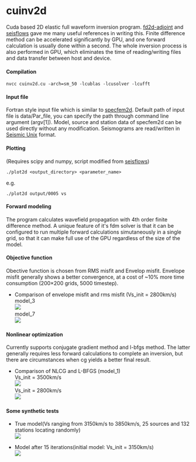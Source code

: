 # cuinv2d

Cuda based 2D elastic full waveform inversion program. [fd2d-adjoint](https://github.com/phlos/fd2d-adjoint) and [seisflows](https://github.com/rmodrak/seisflows) gave me many useful references in writing this. Finite difference method can be accelerated significantly by GPU, and one forward calculation is usually done within a second. The whole inversion process is also performed in GPU, which eliminates the time of reading/writing files and data transfer between host and device.

#### Compilation
```
nvcc cuinv2d.cu -arch=sm_50 -lcublas -lcusolver -lcufft
```

#### Input file
Fortran style input file which is similar to [specfem2d](https://github.com/geodynamics/specfem2d). Default path of input file is data/Par_file, you can specify the path through command line argument (argv[1]). Model, source and station data of specfem2d can be used directly without any modification. Seismograms are read/written in [Seismic Unix](http://www.cwp.mines.edu/cwpcodes/) format.

#### Plotting
(Requires scipy and numpy, script modified from [seisflows](http://seisflows.readthedocs.io/en/latest/instructions_remote.html?highlight=plot))
```
./plot2d <output_directory> <parameter_name>
```
e.g.
````
./plot2d output/0005 vs
````

#### Forward modeling
The program calculates wavefield propagation with 4th order finite difference method. A unique feature of it's fdm solver is that it can be configured to run multiple forward calculations simutaneously in a single grid, so that it can make full use of the GPU regardless of the size of the model.

#### Objective function
Obective function is chosen from RMS misfit and Envelop misfit. Envelope misfit generally shows a better convergence, at a cost of ~10% more time consumption (200×200 grids, 5000 timestep).

* Comparison of envelope misfit and rms misfit (Vs_init = 2800km/s)<br>
  model_3<br>
  ![](https://raw.githubusercontent.com/libcy/cuinv2d/master/img/cm3.png) <br>
  model_7<br>
  ![](https://raw.githubusercontent.com/libcy/cuinv2d/master/img/cm7.png) <br>

#### Nonlinear optimization
Currently supports conjugate gradient method and l-bfgs method. The latter generally requires less forward calculations to complete an inversion, but there are circumstances when cg yields a better final result.

* Comparison of NLCG and L-BFGS (model_1)<br>
  Vs_init = 3500km/s<br>
  ![](https://raw.githubusercontent.com/libcy/cuinv2d/master/img/c3500.png) <br>
  Vs_init = 2800km/s<br>
  ![](https://raw.githubusercontent.com/libcy/cuinv2d/master/img/c2800.png) <br>

#### Some synthetic tests
* True model(Vs ranging from 3150km/s to 3850km/s, 25 sources and 132 stations locating randomly)<br>
![](https://raw.githubusercontent.com/libcy/cuinv2d/master/img/init.png)

* Model after 15 iterations(initial model: Vs_init = 3150km/s)<br>
![](https://raw.githubusercontent.com/libcy/cuinv2d/master/img/15.png)
